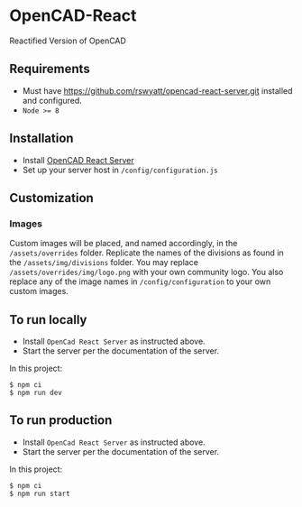 # OpenCAD-React
Reactified Version of OpenCAD

## Requirements
* Must have https://github.com/rswyatt/opencad-react-server.git installed and configured.
* `Node >= 8`

## Installation
* Install [OpenCAD React Server](https://github.com/rswyatt/opencad-react-server.git)
* Set up your server host in `/config/configuration.js`

## Customization
### Images
Custom images will be placed, and named accordingly, in the `/assets/overrides` folder. Replicate the names of the divisions as found in the `/assets/img/divisions` folder.
You may replace `/assets/overrides/img/logo.png` with your own community logo.
You also replace any of the image names in `/config/configuration` to your own custom images.

## To run locally
* Install `OpenCad React Server` as instructed above.
* Start the server per the documentation of the server.

In this project: 

    $ npm ci
    $ npm run dev

## To run production
* Install `OpenCad React Server` as instructed above.
* Start the server per the documentation of the server.

In this project: 

    $ npm ci
    $ npm run start
